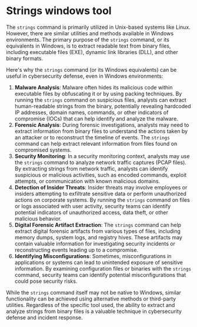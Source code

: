 # Strings windows tool

The `strings` command is primarily utilized in Unix-based systems like Linux. However, there are similar utilities and methods available in Windows environments. The primary purpose of the `strings` command, or its equivalents in Windows, is to extract readable text from binary files, including executable files (EXE), dynamic link libraries (DLL), and other binary formats.

Here's why the `strings` command (or its Windows equivalents) can be useful in cybersecurity defense, even in Windows environments:

1. **Malware Analysis**: Malware often hides its malicious code within executable files by obfuscating it or by using packing techniques. By running the `strings` command on suspicious files, analysts can extract human-readable strings from the binary, potentially revealing hardcoded IP addresses, domain names, commands, or other indicators of compromise (IOCs) that can help identify and analyze the malware.
2. **Forensic Analysis**: During forensic investigations, analysts may need to extract information from binary files to understand the actions taken by an attacker or to reconstruct the timeline of events. The `strings` command can help extract relevant information from files found on compromised systems.
3. **Security Monitoring**: In a security monitoring context, analysts may use the `strings` command to analyze network traffic captures (PCAP files). By extracting strings from network traffic, analysts can identify suspicious or malicious activities, such as encoded commands, exploit attempts, or communication with known malicious domains.
4. **Detection of Insider Threats**: Insider threats may involve employees or insiders attempting to exfiltrate sensitive data or perform unauthorized actions on corporate systems. By running the `strings` command on files or logs associated with user activity, security teams can identify potential indicators of unauthorized access, data theft, or other malicious behavior.
5. **Digital Forensic Artifact Extraction**: The `strings` command can help extract digital forensic artifacts from various types of files, including memory dumps, system logs, and registry hives. These artifacts may contain valuable information for investigating security incidents or reconstructing events leading up to a compromise.
6. **Identifying Misconfigurations**: Sometimes, misconfigurations in applications or systems can lead to unintended exposure of sensitive information. By examining configuration files or binaries with the `strings` command, security teams can identify potential misconfigurations that could pose security risks.

While the `strings` command itself may not be native to Windows, similar functionality can be achieved using alternative methods or third-party utilities. Regardless of the specific tool used, the ability to extract and analyze strings from binary files is a valuable technique in cybersecurity defense and incident response.
